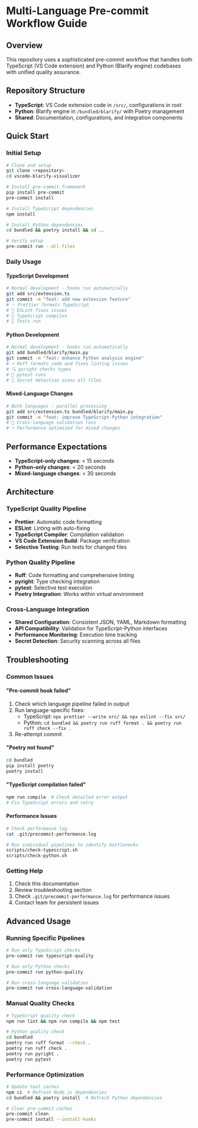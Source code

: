 # Multi-Language Pre-commit Workflow Guide

## Overview
This repository uses a sophisticated pre-commit workflow that handles both TypeScript (VS Code extension) and Python (Blarify engine) codebases with unified quality assurance.

## Repository Structure
- **TypeScript**: VS Code extension code in `/src/`, configurations in root
- **Python**: Blarify engine in `/bundled/blarify/` with Poetry management
- **Shared**: Documentation, configurations, and integration components

## Quick Start

### Initial Setup
```bash
# Clone and setup
git clone <repository>
cd vscode-blarify-visualizer

# Install pre-commit framework
pip install pre-commit
pre-commit install

# Install TypeScript dependencies
npm install

# Install Python dependencies
cd bundled && poetry install && cd ..

# Verify setup
pre-commit run --all-files
```

### Daily Usage

#### TypeScript Development
```bash
# Normal development - hooks run automatically
git add src/extension.ts
git commit -m "feat: add new extension feature"
# ✨ Prettier formats TypeScript
# 🔧 ESLint fixes issues  
# 🔨 TypeScript compiles
# 🧪 Tests run
```

#### Python Development
```bash
# Normal development - hooks run automatically
git add bundled/blarify/main.py
git commit -m "feat: enhance Python analysis engine"
# ⚡ Ruff formats code and fixes linting issues
# 🔍 pyright checks types
# 🧪 pytest runs
# 🔐 Secret detection scans all files
```

#### Mixed-Language Changes
```bash
# Both languages - parallel processing
git add src/extension.ts bundled/blarify/main.py
git commit -m "feat: improve TypeScript-Python integration"
# 🔗 Cross-language validation runs
# ⚡ Performance optimized for mixed changes
```

## Performance Expectations
- **TypeScript-only changes**: < 15 seconds
- **Python-only changes**: < 20 seconds  
- **Mixed-language changes**: < 30 seconds

## Architecture

### TypeScript Quality Pipeline
- **Prettier**: Automatic code formatting
- **ESLint**: Linting with auto-fixing
- **TypeScript Compiler**: Compilation validation
- **VS Code Extension Build**: Package verification
- **Selective Testing**: Run tests for changed files

### Python Quality Pipeline
- **Ruff**: Code formatting and comprehensive linting
- **pyright**: Type checking integration
- **pytest**: Selective test execution
- **Poetry Integration**: Works within virtual environment

### Cross-Language Integration
- **Shared Configuration**: Consistent JSON, YAML, Markdown formatting
- **API Compatibility**: Validation for TypeScript-Python interfaces
- **Performance Monitoring**: Execution time tracking
- **Secret Detection**: Security scanning across all files

## Troubleshooting

### Common Issues

#### "Pre-commit hook failed"
1. Check which language pipeline failed in output
2. Run language-specific fixes:
   - TypeScript: `npx prettier --write src/ && npx eslint --fix src/`
   - Python: `cd bundled && poetry run ruff format . && poetry run ruff check --fix .`
3. Re-attempt commit

#### "Poetry not found" 
```bash
cd bundled
pip install poetry
poetry install
```

#### "TypeScript compilation failed"
```bash
npm run compile  # Check detailed error output
# Fix TypeScript errors and retry
```

#### Performance Issues
```bash
# Check performance log
cat .git/precommit-performance.log

# Run individual pipelines to identify bottlenecks
scripts/check-typescript.sh
scripts/check-python.sh
```

### Getting Help
1. Check this documentation
2. Review troubleshooting section
3. Check `.git/precommit-performance.log` for performance issues
4. Contact team for persistent issues

## Advanced Usage

### Running Specific Pipelines
```bash
# Run only TypeScript checks
pre-commit run typescript-quality

# Run only Python checks  
pre-commit run python-quality

# Run cross-language validation
pre-commit run cross-language-validation
```

### Manual Quality Checks
```bash
# TypeScript quality check
npm run lint && npm run compile && npm test

# Python quality check
cd bundled
poetry run ruff format --check .
poetry run ruff check .
poetry run pyright .
poetry run pytest
```

### Performance Optimization
```bash
# Update tool caches
npm ci  # Refresh Node.js dependencies
cd bundled && poetry install  # Refresh Python dependencies

# Clear pre-commit caches
pre-commit clean
pre-commit install --install-hooks
```